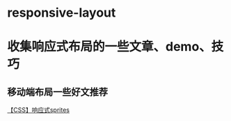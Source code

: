 responsive-layout
=================
# 收集响应式布局的一些文章、demo、技巧

## 移动端布局一些好文推荐
[【CSS】响应式sprites](http://www.jscon.co/uncategorized/css_sprite_mobile.html)

